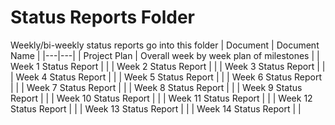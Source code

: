 # Status Reports Folder
Weekly/bi-weekly status reports go into this folder
| Document | Document Name |
|---|---|
| Project Plan | Overall week by week plan of milestones |
| Week 1 Status Report | |
| Week 2 Status Report | |
| Week 3 Status Report | |
| Week 4 Status Report | |
| Week 5 Status Report | |
| Week 6 Status Report | |
| Week 7 Status Report | |
| Week 8 Status Report | |
| Week 9 Status Report | |
| Week 10 Status Report | |
| Week 11 Status Report | |
| Week 12 Status Report | |
| Week 13 Status Report | |
| Week 14 Status Report | |
